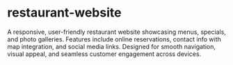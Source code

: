 # restaurant-website
A responsive, user-friendly restaurant website showcasing menus, specials, and photo galleries. Features include online reservations, contact info with map integration, and social media links. Designed for smooth navigation, visual appeal, and seamless customer engagement across devices.
